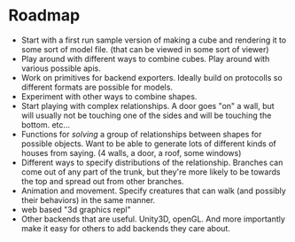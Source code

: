 # Roadmap

* Start with a first run sample version of making a cube and rendering it to some sort of model file. (that can be viewed in some sort of viewer)
* Play around with different ways to combine cubes. Play around with various possible apis.
* Work on primitives for backend exporters. Ideally build on protocolls so different formats are possible for models.
* Experiment with other ways to combine shapes.
* Start playing with complex relationships. A door goes "on" a wall, but will usually not be touching one of the sides and will be touching the bottom. etc...
* Functions for *solving* a group of relationships between shapes for possible objects. Want to be able to generate lots of different kinds of houses from saying. (4 walls, a door, a roof, some windows)
* Different ways to specify distributions of the relationship. Branches can come out of any part of the trunk, but they're more likely to be towards the top and spread out from other branches.
* Animation and movement. Specify creatures that can walk (and possibly their behaviors) in the same manner.
* web based "3d graphics repl"
* Other backends that are useful. Unity3D, openGL. And more importantly make it easy for others to add backends they care about.

